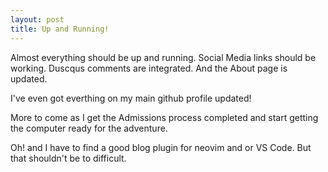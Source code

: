 ```yaml
---
layout: post
title: Up and Running!
---
```

Almost everything should be up and running. Social Media links should be working.
Duscqus comments are integrated. And the About page is updated.

I've even got everthing on my main github profile updated!

More to come as I get the Admissions process completed and start getting the
computer ready for the adventure.

Oh! and I have to find a good blog plugin for neovim and or VS Code.
But that shouldn't be to difficult.
